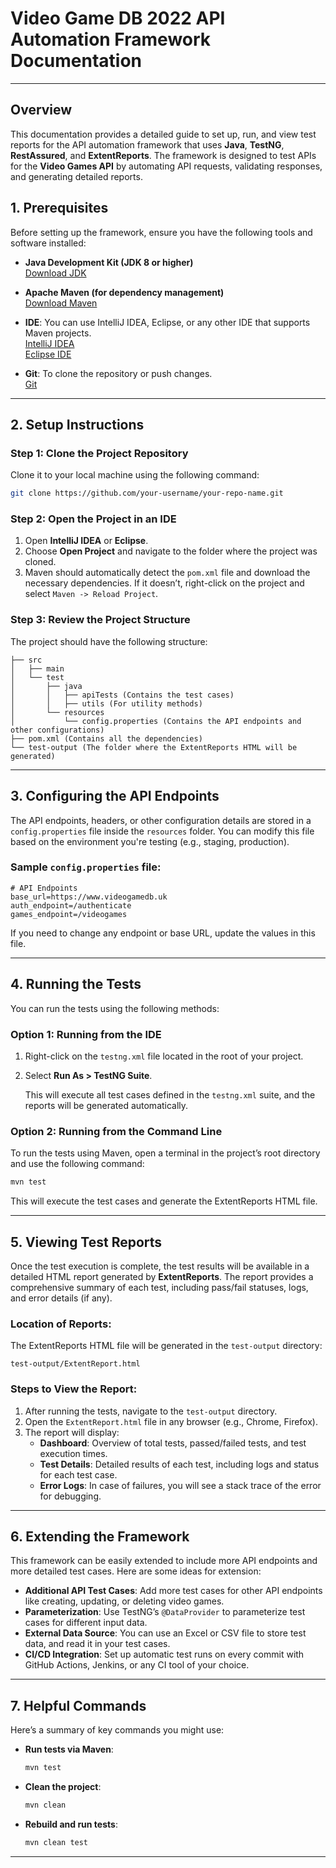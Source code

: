 # Video Game DB 2022 API Automation Framework Documentation

---

## Overview

This documentation provides a detailed guide to set up, run, and view test reports for the API automation framework that uses **Java**, **TestNG**, **RestAssured**, and **ExtentReports**. The framework is designed to test APIs for the **Video Games API** by automating API requests, validating responses, and generating detailed reports.

## 1. Prerequisites

Before setting up the framework, ensure you have the following tools and software installed:

- **Java Development Kit (JDK 8 or higher)**  
  [Download JDK](https://www.oracle.com/java/technologies/javase-jdk11-downloads.html)

- **Apache Maven (for dependency management)**  
  [Download Maven](https://maven.apache.org/download.cgi)

- **IDE**: You can use IntelliJ IDEA, Eclipse, or any other IDE that supports Maven projects.  
  [IntelliJ IDEA](https://www.jetbrains.com/idea/)  
  [Eclipse IDE](https://www.eclipse.org/ide/)

- **Git**: To clone the repository or push changes.  
  [Git](https://git-scm.com/)

---

## 2. Setup Instructions

### Step 1: Clone the Project Repository

Clone it to your local machine using the following command:

```bash
git clone https://github.com/your-username/your-repo-name.git
```

### Step 2: Open the Project in an IDE

1. Open **IntelliJ IDEA** or **Eclipse**.
2. Choose **Open Project** and navigate to the folder where the project was cloned.
3. Maven should automatically detect the `pom.xml` file and download the necessary dependencies. If it doesn’t, right-click on the project and select `Maven -> Reload Project`.

### Step 3: Review the Project Structure

The project should have the following structure:

```
├── src
│   ├── main
│   └── test
│       ├── java
│       │   ├── apiTests (Contains the test cases)
│       │   ├── utils (For utility methods)
│       └── resources
│           └── config.properties (Contains the API endpoints and other configurations)
├── pom.xml (Contains all the dependencies)
└── test-output (The folder where the ExtentReports HTML will be generated)
```

---

## 3. Configuring the API Endpoints

The API endpoints, headers, or other configuration details are stored in a `config.properties` file inside the `resources` folder. You can modify this file based on the environment you're testing (e.g., staging, production).

### Sample `config.properties` file:

```properties
# API Endpoints
base_url=https://www.videogamedb.uk
auth_endpoint=/authenticate
games_endpoint=/videogames
```

If you need to change any endpoint or base URL, update the values in this file.

---

## 4. Running the Tests

You can run the tests using the following methods:

### Option 1: Running from the IDE

1. Right-click on the `testng.xml` file located in the root of your project.
2. Select **Run As > TestNG Suite**.

   This will execute all test cases defined in the `testng.xml` suite, and the reports will be generated automatically.

### Option 2: Running from the Command Line

To run the tests using Maven, open a terminal in the project’s root directory and use the following command:

```bash
mvn test
```

This will execute the test cases and generate the ExtentReports HTML file.

---

## 5. Viewing Test Reports

Once the test execution is complete, the test results will be available in a detailed HTML report generated by **ExtentReports**. The report provides a comprehensive summary of each test, including pass/fail statuses, logs, and error details (if any).

### Location of Reports:

The ExtentReports HTML file will be generated in the `test-output` directory:

```
test-output/ExtentReport.html
```

### Steps to View the Report:

1. After running the tests, navigate to the `test-output` directory.
2. Open the `ExtentReport.html` file in any browser (e.g., Chrome, Firefox).
3. The report will display:
   - **Dashboard**: Overview of total tests, passed/failed tests, and test execution times.
   - **Test Details**: Detailed results of each test, including logs and status for each test case.
   - **Error Logs**: In case of failures, you will see a stack trace of the error for debugging.

---

## 6. Extending the Framework

This framework can be easily extended to include more API endpoints and more detailed test cases. Here are some ideas for extension:

- **Additional API Test Cases**: Add more test cases for other API endpoints like creating, updating, or deleting video games.
- **Parameterization**: Use TestNG’s `@DataProvider` to parameterize test cases for different input data.
- **External Data Source**: You can use an Excel or CSV file to store test data, and read it in your test cases.
- **CI/CD Integration**: Set up automatic test runs on every commit with GitHub Actions, Jenkins, or any CI tool of your choice.

---

## 7. Helpful Commands

Here’s a summary of key commands you might use:

- **Run tests via Maven**:

  ```bash
  mvn test
  ```

- **Clean the project**:

  ```bash
  mvn clean
  ```

- **Rebuild and run tests**:
  ```bash
  mvn clean test
  ```

---
